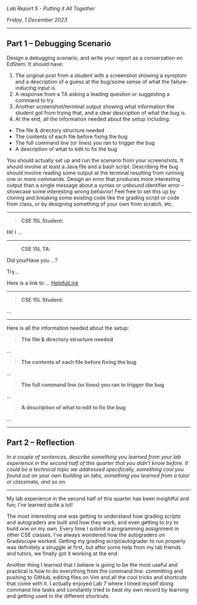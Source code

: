 *Lab Report 5 - Putting it All Together*

*Friday, 1 December 2023*

---

## Part 1 – Debugging Scenario

Design a debugging scenario, and write your report as a conversation on EdStem. It should have:

1. The original post from a student with a screenshot showing a symptom and a description of a guess at the bug/some sense of what the failure-inducing input is.
2. A response from a TA asking a leading question or suggesting a command to try.
3. Another screenshot/terminal output showing what information the student got from trying that, and a clear description of what the bug is.
4. At the end, all the information needed about the setup including:
- The file & directory structure needed
- The contents of each file before fixing the bug
- The full command line (or lines) you ran to trigger the bug
- A description of what to edit to fix the bug

You should actually set up and run the scenario from your screenshots. It should involve at least a Java file and a bash script. Describing the bug should involve reading some output at the terminal resulting from running one or more commands. Design an error that produces more interesting output than a single message about a syntax or unbound identifier error – showcase some interesting wrong behavior! Feel free to set this up by cloning and breaking some existing code like the grading script or code from class, or by designing something of your own from scratch, etc.

---

> **CSE 15L Student:**

Hi! I ...

---

> **CSE 15L TA:**

Did you/Have you ...?

Try...

Here is a link to ... [HelpfulLink](https://www.example.com)

---

> **CSE 15L Student:**

...

---

Here is all the information needed about the setup:

> **The file & directory structure needed**

...

> **The contents of each file before fixing the bug**

...

> **The full command line (or lines) you ran to trigger the bug**

...

> **A description of what to edit to fix the bug**

...

---

## Part 2 – Reflection

*In a couple of sentences, describe something you learned from your lab experience in the second half of this quarter that you didn’t know before. It could be a technical topic we addressed specifically, something cool you found out on your own building on labs, something you learned from a tutor or classmate, and so on.*

---

My lab experience in the second half of this quarter has been insightful and fun; I've learned quite a lot!

The most interesting one was getting to understand how grading scripts and autograders are built and how they work, and even getting to try to build one on my own. Every time I submit a programming assignment in other CSE classes, I've always wondered how the autograders on Gradescope worked. Getting my grading script/autograder to run properly was definitely a struggle at first, but after some help from my lab friends and tutors, we finally got it working at the end.

Another thing I learned that I believe is going to be the most useful and practical is how to do everything from the command line: committing and pushing to GitHub, editing files on Vim and all the cool tricks and shortcuts that come with it. I actually enjoyed Lab 7 where I timed myself doing command line tasks and constantly tried to beat my own record by learning and getting used to the different shortcuts.
